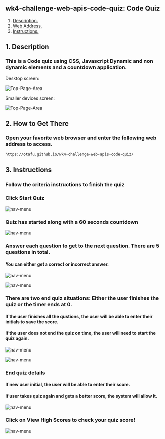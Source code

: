 ## wk4-challenge-web-apis-code-quiz: Code Quiz

1. [ Description. ](#desc)
2. [ Web Address. ](#web-address)
3. [ Instructions. ](#instructions)

<a name="desc"></a>
## 1. Description


### This is a Code quiz using CSS, Javascript Dynamic and non dynamic elements and a countdown application.

Desktop screen:

![Top-Page-Area](./assets/images/mainPage.PNG?raw=true "mainPage")

Smaller devices screen:

![Top-Page-Area](./assets/images/mainPage-smaller-devices.PNG?raw=true "mainPage-smaller-devices")

<a name="web-address"></a>
## 2. How to Get There

### Open your favorite web browser and enter the following web address to access.

```html
https://otafu.github.io/wk4-challenge-web-apis-code-quiz/
```
<a name="instructions"></a>
## 3. Instructions


### Follow the criteria instructions to finish the quiz


### Click Start Quiz

![nav-menu](./assets/images/click-start-quiz.PNG?raw=true "quiz-button")

### Quiz has started along with a 60 seconds countdown

![nav-menu](./assets/images/quiz-started.PNG?raw=true "quiz-started")

### Answer each question to get to the next question. There are 5 questions in total.
#### You can either get a correct or incorrect answer.

![nav-menu](./assets/images/answer-correct.PNG?raw=true "incorrect-answer")

![nav-menu](./assets/images/answer-incorrect.PNG?raw=true "correct-answer")

### There are two end quiz situations: Either the user finishes the quiz or the timer ends at 0.
#### If the user finishes all the qustions, the user will be able to enter their initials to save the score.
#### If the user does not end the quiz on time, the user will need to start the quiz again.

![nav-menu](./assets/images/quiz-finished.PNG?raw=true "quiz-ended")

![nav-menu](./assets/images/timer-ended.PNG?raw=true "timer-ended")


### End quiz details
#### If new user initial, the user will be able to enter their score.
#### If user takes quiz again and gets a better score, the system will allow it.

![nav-menu](./assets/images/first-score-attempt.PNG?raw=true "first-score-attempt")


### Click on View High Scores to check your quiz score!

![nav-menu](./assets/images/view-high-scores-full-screen.PNG?raw=true "view-high-scores-full-screen")






